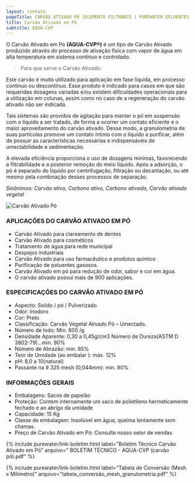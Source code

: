 ```yaml
---
layout: contato
pageTitle: CARVÃO ATIVADO PÓ |ELEMENTO FILTRANTE | PUREWATER EFLUENTES
title: Carvão Ativado em Pó
subtitle: AQUA-CVP
---
```


O Carvão Ativado em Pó **(AQUA-CVP®)** é um tipo de Carvão Ativado produzido através do processo de ativação física com vapor de água em alta temperatura em sistema contínuo e controlado.

> Para que serve o Carvão Ativado:

Este carvão é muito utilizado para aplicação em fase líquida, em processo contínuo ou descontínuo. Esse produto é indicado para casos em que são requeridas dosagens variadas e/ou existem dificuldades operacionais para a utilização em colunas, assim como no caso de a regeneração do carvão ativado não ser indicada.

Tais sistemas são providos de agitação para manter o pó em suspensão com o líquido a ser tratado, de forma a ocorrer um contato eficiente e o maior aproveitamento do carvão ativado. Desse modo, a granulometria de suas partículas promove um contato íntimo com o líquido a purificar, além de possuir as características necessárias e indispensáveis de umectabilidade e sedimentação.

A elevada eficiência proporciona o uso de dosagens mínimas, favorecendo a filtrabilidade e a posterior remoção do meio líquido. Após a adsorção, o pó é separado do líquido por centrifugação, filtração ou decantação, ou até mesmo pela combinação desses processos de separação.


*Sinônimos: Carvão ativo, Carbono ativo, Carbono ativado, Carvão ativado vegetal*

 <img class="img-responsive pull-right" style="max-width: 35%;" src="../../website/images/carvao ativado pulverizado.jpg" alt="Carvão Ativado Pó">
 
>
### **APLICAÇÕES DO CARVÃO ATIVADO EM PÓ**

- Carvão Ativado para clareamento de dentes
- Carvão Ativado para cosméticos
- Tratamento de água para rede municipal
- Despejos industriais
- Carvão Ativado para uso farmacêutico e produtos químico
- Purificação de poluentes gasosos.
- Carvão Ativado em pó para redução de odor, sabor e cor em água.
- O carvão ativado possuí mais de 900 aplicações.

### **ESPECIFICAÇÕES DO CARVÃO ATIVADO EM PÓ**

- Aspecto: Solido / pó / Pulverizado
- Odor: Inodoro
- Cor: Preto
- Classificação: Carvão Vegetal Ativado Pó – Umectado.
- Número de Iodo: Min. 800 /g
- Densidade Aparente: 0,30 a 0,45g/cm3 Número de Dureza(ASTM D 3802-79)...min. 90% 
- Número de Abrazão: min. 85%
- Teor de Umidade (ao embalar ): máx. 12% 
- pH: 8,0  a 10(natural)
- Passante na # 325 mesh (0,044mm): min. 80%

### **INFORMAÇÕES GERAIS**

+ Embalagens: Sacos de papelão
+ Proteção: Contem internamente um saco de polietileno hermeticamente fechado e ao abrigo da umidade
+ Capacidade: 15 Kg 
+ Classe de embalagem: Insolúvel em água, queima lentamente sem  chamas.
+ Preço de Carvão Ativado em Pó: Consulte nosso setor de vendas

>
>
{% include purewater/link-boletim.html 
   label="Boletim Técnico Carvão Ativado em Pó" 
   arquivo=" BOLETIM TÉCNICO - AQUA-CVP (carvão pó).pdf" %}
>
>
{% include purewater/link-boletim.html 
   label="Tabela de Conversão (Mesh x Milimetro)" 
   arquivo="tabela_conversão_mesh_granulometria.pdf" %}
>



